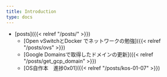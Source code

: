 ```yaml
---
title: Introduction
type: docs
---
```



- [posts]({{< relref "/posts/" >}})
  - [Open vSwitchとDocker でネットワークの勉強]({{< relref "/posts/ovs" >}})
  - [Google Domainsで取得したドメインの更新]({{< relref "/posts/get_gcp_domain" >}})
  - [OS自作本　進捗0x01]({{< relref "/posts/kos-01-07" >}})
